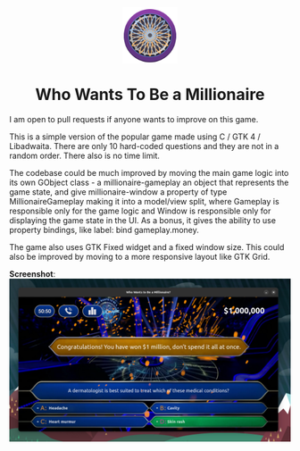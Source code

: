 <div style="display: flex; justify-content: center;"><img src="https://raw.githubusercontent.com/martinszeltins/who-wants-to-be-a-millionaire/master/data/icons/hicolor/scalable/apps/lv.martinsz.millionaire.svg" width="100px" /></div> <h1 style="text-align: center;">Who Wants To Be a Millionaire</h1>

I am open to pull requests if anyone wants to improve on this game.

This is a simple version of the popular game made using C / GTK 4 / Libadwaita. There are only 10 hard-coded questions and they are not in a random order. There also is no time limit.

The codebase could be much improved by moving the main game logic into its own GObject class - a millionaire-gameplay an object that represents the game state, and give millionaire-window a property of type MillionaireGameplay making it into a model/view split, where Gameplay is responsible only for the game logic and Window is responsible only for displaying the game state in the UI. As a bonus, it gives the ability to use property bindings, like label: bind gameplay.money.

The game also uses GTK Fixed widget and a fixed window size. This could also be improved by moving to a more responsive layout like GTK Grid.

**Screenshot**:
<img src="https://raw.githubusercontent.com/martinszeltins/who-wants-to-be-a-millionaire/master/screenshot.jpg" />
